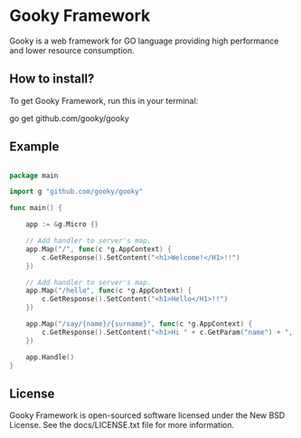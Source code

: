 Gooky Framework
====================

Gooky is a web framework for GO language providing high performance and lower resource consumption.

How to install?
-------
To get Gooky Framework, run this in your terminal:

go get github.com/gooky/gooky


Example
-------

```go

package main

import g "github.com/gooky/gooky"

func main() {

    app := &g.Micro {}

    // Add handler to server's map.
    app.Map("/", func(c *g.AppContext) {
        c.GetResponse().SetContent("<h1>Welcome!</H1>!!")
    })

    // Add handler to server's map.
    app.Map("/hello", func(c *g.AppContext) {
        c.GetResponse().SetContent("<h1>Hello</H1>!!")
    })

    app.Map("/say/{name}/{surname}", func(c *g.AppContext) {
        c.GetResponse().SetContent("<h1>Hi " + c.GetParam("name") + ", " + c.GetParam("surname") + "!!</h1>")
    })

    app.Handle()
}

```

License
-------
Gooky Framework is open-sourced software licensed under the New BSD License. See the docs/LICENSE.txt file for more information.